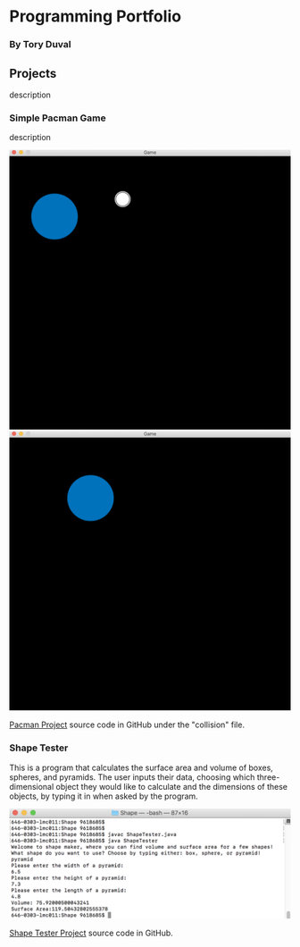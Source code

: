 # Programming Portfolio
### By Tory Duval


## Projects
  description

### Simple Pacman Game
  description
 
 ![PacmanGame](https://github.com/toryduval/programmingportfolio/blob/master/Images/PacmanGame.png "Player and pellet")
 ![PacmanCollision](https://github.com/toryduval/programmingportfolio/blob/master/Images/PacmanCollision.png "after collision")
 
 [Pacman Project](https://github.com/WREX-YX/pacMan/tree/master/src) source code in GitHub under the "collision" file.
 
 
 ### Shape Tester
  This is a program that calculates the surface area and volume of boxes, spheres, and pyramids.  The user inputs their data, choosing which three-dimensional object they would like to calculate and the dimensions of these objects, by typing it in when asked by the program.
  
  ![ShapeTester](https://github.com/toryduval/programmingportfolio/blob/master/Images/ShapeTester.png)
  
  [Shape Tester Project](https://github.com/toryduval/TGDShapes/blob/master/README.md) source code in GitHub.
  
  
